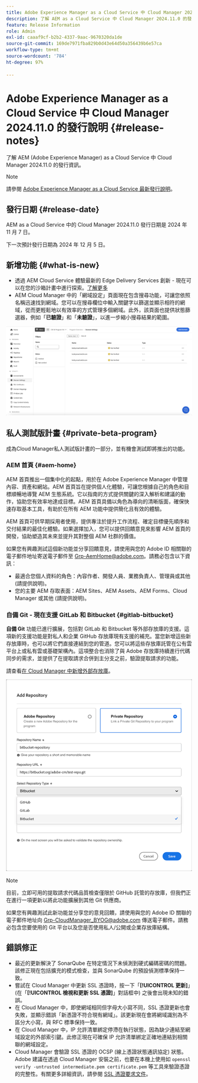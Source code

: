 ```yaml
---
title: Adobe Experience Manager as a Cloud Service 中 Cloud Manager 2024.11.0 的發行說明
description: 了解 AEM as a Cloud Service 中 Cloud Manager 2024.11.0 的發行資訊。
feature: Release Information
role: Admin
exl-id: caaaf9cf-b2b2-4337-9aac-9670320da1de
source-git-commit: 169de7971fba829b0d43e64d50a356439b6e57ca
workflow-type: tm+mt
source-wordcount: '784'
ht-degree: 97%

---
```


# Adobe Experience Manager as a Cloud Service 中 Cloud Manager 2024.11.0 的發行說明 {#release-notes}

了解 AEM (Adobe Experience Manager) as a Cloud Service 中 Cloud Manager 2024.11.0 的發行資訊。

>[!NOTE]
>
>請參閱 [Adobe Experience Manager as a Cloud Service 最新發行說明](/help/release-notes/release-notes-cloud/release-notes-current.md)。

## 發行日期 {#release-date}

AEM as a Cloud Service 中的 Cloud Manager 2024.11.0 發行日期是 2024 年 11 月 7 日。

下一次預計發行日期為 2024 年 12 月 5 日。

## 新增功能 {#what-is-new}

* 透過 AEM Cloud Service 體驗最新的 Edge Delivery Services 創新 - 現在可以在您的沙箱計畫中進行探索。[了解更多](/help/implementing/cloud-manager/getting-access-to-aem-in-cloud/introduction-sandbox-programs.md#auto-creation)<!-- (CMGR-62319) -->
* AEM Cloud Manager 中的「網域設定」頁面現在包含搜尋功能，可讓您依照名稱迅速找到網域。您可以在搜尋欄位中輸入關鍵字以篩選並顯示相符的網域，從而更輕鬆地以有效率的方式管理多個網域。此外，該頁面也提供狀態篩選器，例如「**已驗證**」和「**未驗證**」，以進一步縮小搜尋結果的範圍。<!-- (CMGR-62615) -->

![「網域設定」中的「搜尋」欄位](/help/implementing/cloud-manager/assets/domain-settings-search.png)

## 私人測試版計畫 {#private-beta-program}

成為Cloud Manager私人測試版計畫的一部分，並有機會測試即將推出的功能。

### AEM 首頁 {#aem-home}

AEM 首頁推出一個集中化的起點，用於在 Adobe Experience Manager 中管理內容、資產和網站。AEM 首頁旨在提供個人化體驗，可讓您根據自己的角色和目標順暢地導覽 AEM 生態系統。它以指南的方式提供關鍵的深入解析和建議的動作，協助您有效率地達成目標。AEM 首頁具備以角色為導向的清晰版面，確保快速存取基本工具，有助於在所有 AEM 功能中提供簡化且有效的體驗。

AEM 首頁可供早期採用者使用，提供專注於提升工作流程、確定目標優先順序和交付結果的最佳化體驗。如果選擇加入，您可以提供回饋意見來影響 AEM 首頁的開發，協助塑造其未來並提升其對整個 AEM 社群的價值。

如果您有興趣測試這個新功能並分享回饋意見，請使用與您的 Adobe ID 相關聯的電子郵件地址寄送電子郵件至 [Grp-AemHome@adobe.com](mailto:Grp-AemHome@adobe.com)。請務必包含以下資訊：

* 最適合您個人資料的角色：內容作者、開發人員、業務負責人、管理員或其他 (請提供說明)。
* 您的主要 AEM 存取表面：AEM Sites、AEM Assets、AEM Forms、Cloud Manager 或其他 (請提供說明)。

### 自備 Git - 現在支援 GitLab 和 Bitbucket {#gitlab-bitbucket}

<!-- BOTH CS & AMS -->

**自備 Git** 功能已進行擴展，包括對 GitLab 和 Bitbucket 等外部存放庫的支援。這項新的支援功能是對私人和企業 GitHub 存放庫現有支援的補充。當您新增這些新存放庫時，也可以將它們直接連結到您的管道。您可以將這些存放庫託管在公有雲平台上或私有雲或基礎架構內。這項整合也消除了與 Adobe 存放庫持續進行代碼同步的需求，並提供了在提取請求合併到主分支之前，驗證提取請求的功能。

請查看[在 Cloud Manager 中新增外部存放庫](/help/implementing/cloud-manager/managing-code/external-repositories.md)。

![新增存放庫對話框](/help/implementing/cloud-manager/release-notes/assets/repositories-add-release-notes.png)

>[!NOTE]
>
>目前，立即可用的提取請求代碼品質檢查僅限於 GitHub 託管的存放庫，但我們正在進行一項更新以將此功能擴展到其他 Git 供應商。

如果您有興趣測試此新功能並分享您的意見回饋，請使用與您的 Adobe ID 關聯的電子郵件地址向 [Grp-CloudManager_BYOG@adobe.com](mailto:Grp-CloudManager_BYOG@adobe.com) 傳送電子郵件。請務必包含您要使用的 Git 平台以及您是否使用私人/公開或企業存放庫結構。


## 錯誤修正

* 最近的更新解決了 SonarQube 在特定情況下未偵測到硬式編碼密碼的問題。該修正現在包括擴充的模式檢查，並與 SonarQube 的預設偵測標準保持一致。<!-- CMGR-62682 -->
* 嘗試在 Cloud Manager 中更新 SSL 憑證時，按一下「**[!UICONTROL 更新]**」(在「**[!UICONTROL 檢視和更新 SSL 憑證]**」對話框中) 之後會出現未知的錯誤。<!-- CMGR-62848 -->
* 在 Cloud Manager 中，即使網域相同但字母大小寫不同，SSL 憑證更新也會失敗，並顯示錯誤「新憑證不符合現有網域」。該更新現在會將網域識別為不區分大小寫，與 RFC 標準保持一致。<!-- CMGR-62844 -->
* 在 Cloud Manager 中，IP 允許清單綁定停滯在執行狀態，因為缺少連結至網域設定的外部索引鍵。此修正現在可確保 IP 允許清單綁定正確地連結到相關聯的網域設定。<!-- CMGR-62838 -->
* Cloud Manager 會驗證 SSL 憑證的 OCSP (線上憑證狀態通訊協定) 狀態。Adobe 建議在透過 Cloud Manager 安裝之前，也要在本機上使用如 `openssl verify -untrusted intermediate.pem certificate.pem` 等工具來驗證憑證的完整性。有關更多詳細資訊，請參閱 [SSL 憑證要求文件](https://experienceleague.adobe.com/zh-hant/docs/experience-manager-cloud-service/content/implementing/using-cloud-manager/manage-ssl-certificates/introduction-to-ssl-certificates#requirements)。<!-- CMGR-62341  -->



<!-- ## Known issues {#known-issues} -->
